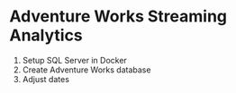 # Adventure Works Streaming Analytics

1. Setup SQL Server in Docker
2. Create Adventure Works database
3. Adjust dates